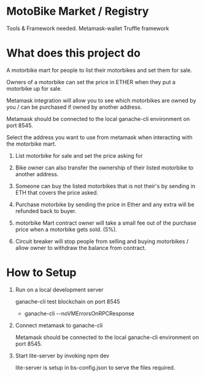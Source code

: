 # MotoBike Market / Registry
Tools & Framework needed.
Metamask-wallet
Truffle framework

# What does this project do

A motorbike mart for people to list their motorbikes and set them for sale. 

Owners of a motorbike can set the price in ETHER when they put a motorbike up for sale.

Metamask integration will allow you to see which motorbikes are owned by you / can be purchased if owned by another address.

Metamask should be connected to the local ganache-cli environment on port 8545. 

Select the address you want to use from metamask when interacting with the motorbike mart. 

1. List motorbike for sale and set the price asking for
2. Bike owner can also transfer the ownership of their listed motorbike to another address.
3. Someone can buy the listed motorbikes that is not their's by sending in ETH that covers the price asked.
4. Purchase motorbike by sending the price in Ether and any extra will be refunded back to buyer. 

5. motorbike Mart contract owner will take a small fee out of the purchase price when a motorbike gets sold. (5%).
6. Circuit breaker will stop people from selling and buying motorbikes / allow owner to withdraw the balance from contract.

# How to Setup

1. Run on a local development server 

    ganache-cli test blockchain on port 8545

    - ganache-cli --noVMErrorsOnRPCResponse

2. Connect metamask to ganache-cli

    Metamask should be connected to the local ganache-cli environment on port 8545. 

3. Start lite-server by invoking npm dev

    lite-server is setup in bs-config.json to serve the files required. 